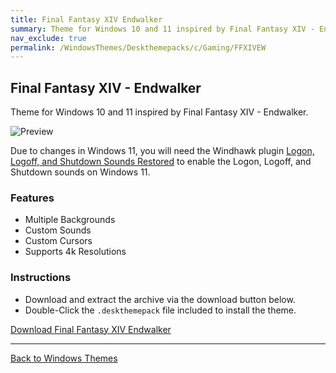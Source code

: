 ```yaml
---
title: Final Fantasy XIV Endwalker
summary: Theme for Windows 10 and 11 inspired by Final Fantasy XIV - Endwalker
nav_exclude: true
permalink: /WindowsThemes/Deskthemepacks/c/Gaming/FFXIVEW
---
```


## Final Fantasy XIV - Endwalker

Theme for Windows 10 and 11 inspired by Final Fantasy XIV - Endwalker.

![Preview](https://gitlab.com/the-back-room/deskthemepacks/sfw/ffxiv-endwalker/-/raw/main/Extras/Preview.bmp)

Due to changes in Windows 11, you will need the Windhawk plugin [Logon, Logoff, and Shutdown Sounds Restored](https://windhawk.net/mods/logon-logoff-shutdown-sounds) to enable the Logon, Logoff, and Shutdown sounds on Windows 11.

### Features

- Multiple Backgrounds
- Custom Sounds
- Custom Cursors
- Supports 4k Resolutions

### Instructions

- Download and extract the archive via the download button below.
- Double-Click the `.deskthemepack` file included to install the theme.

<a href="https://gitlab.com/the-back-room/deskthemepacks/sfw/ffxiv-endwalker/-/archive/main/ffxiv-endwalker-main.zip" class="btn btn--primary btn--lg" target="_blank" rel="noopener noreferrer">Download Final Fantasy XIV Endwalker</a>

---

<a href="/WindowsThemes" class="btn btn--secondary btn--sm">Back to Windows Themes</a>